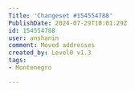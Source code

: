 ```yaml
---
Title: 'Changeset #154554788'
PublishDate: 2024-07-29T10:01:29Z
id: 154554788
user: anshanin
comment: Moved addresses
created_by: Level0 v1.3
tags:
- Montenegro

---
```

